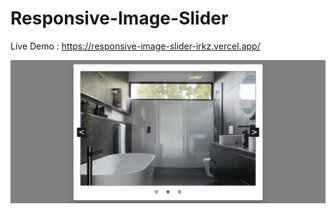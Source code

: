 # Responsive-Image-Slider
Live Demo :  https://responsive-image-slider-irkz.vercel.app/

![image](./picture/Screenshot%202023-04-05%20160437.png)
